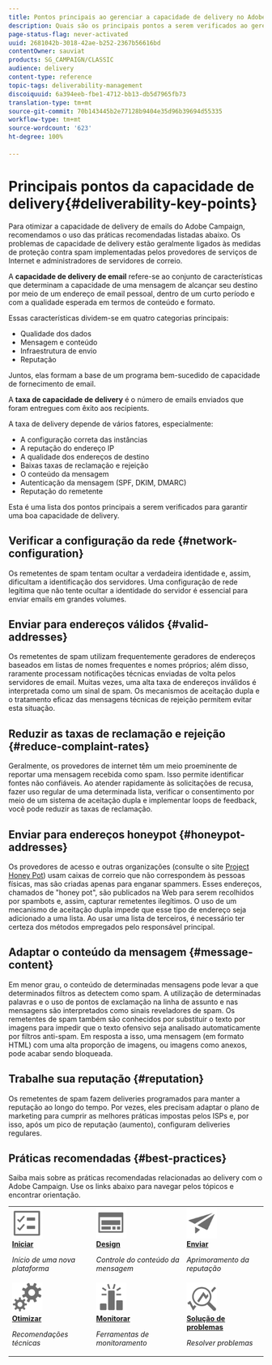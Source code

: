 ```yaml
---
title: Pontos principais ao gerenciar a capacidade de delivery no Adobe Campaign Classic
description: Quais são os principais pontos a serem verificados ao gerenciar a capacidade de delivery no Adobe Campaign Classic?
page-status-flag: never-activated
uuid: 2681042b-3018-42ae-b252-2367b56616bd
contentOwner: sauviat
products: SG_CAMPAIGN/CLASSIC
audience: delivery
content-type: reference
topic-tags: deliverability-management
discoiquuid: 6a394eeb-fbe1-4712-bb13-db5d7965fb73
translation-type: tm+mt
source-git-commit: 70b143445b2e77128b9404e35d96b39694d55335
workflow-type: tm+mt
source-wordcount: '623'
ht-degree: 100%

---
```



# Principais pontos da capacidade de delivery{#deliverability-key-points}

Para otimizar a capacidade de delivery de emails do Adobe Campaign, recomendamos o uso das práticas recomendadas listadas abaixo. Os problemas de capacidade de delivery estão geralmente ligados às medidas de proteção contra spam implementadas pelos provedores de serviços de Internet e administradores de servidores de correio.

A **capacidade de delivery de email** refere-se ao conjunto de características que determinam a capacidade de uma mensagem de alcançar seu destino por meio de um endereço de email pessoal, dentro de um curto período e com a qualidade esperada em termos de conteúdo e formato.

Essas características dividem-se em quatro categorias principais:
* Qualidade dos dados
* Mensagem e conteúdo
* Infraestrutura de envio
* Reputação

Juntos, elas formam a base de um programa bem-sucedido de capacidade de fornecimento de email.

A **taxa de capacidade de delivery** é o número de emails enviados que foram entregues com êxito aos recipients.

A taxa de delivery depende de vários fatores, especialmente:
* A configuração correta das instâncias
* A reputação do endereço IP
* A qualidade dos endereços de destino
* Baixas taxas de reclamação e rejeição
* O conteúdo da mensagem
* Autenticação da mensagem (SPF, DKIM, DMARC)
* Reputação do remetente

Esta é uma lista dos pontos principais a serem verificados para garantir uma boa capacidade de delivery.

## Verificar a configuração da rede {#network-configuration}

Os remetentes de spam tentam ocultar a verdadeira identidade e, assim, dificultam a identificação dos servidores. Uma configuração de rede legítima que não tente ocultar a identidade do servidor é essencial para enviar emails em grandes volumes.

## Enviar para endereços válidos {#valid-addresses}

Os remetentes de spam utilizam frequentemente geradores de endereços baseados em listas de nomes frequentes e nomes próprios; além disso, raramente processam notificações técnicas enviadas de volta pelos servidores de email. Muitas vezes, uma alta taxa de endereços inválidos é interpretada como um sinal de spam. Os mecanismos de aceitação dupla e o tratamento eficaz das mensagens técnicas de rejeição permitem evitar esta situação.

## Reduzir as taxas de reclamação e rejeição {#reduce-complaint-rates}

Geralmente, os provedores de internet têm um meio proeminente de reportar uma mensagem recebida como spam. Isso permite identificar fontes não confiáveis. Ao atender rapidamente às solicitações de recusa, fazer uso regular de uma determinada lista, verificar o consentimento por meio de um sistema de aceitação dupla e implementar loops de feedback, você pode reduzir as taxas de reclamação.

## Enviar para endereços honeypot {#honeypot-addresses}

Os provedores de acesso e outras organizações (consulte o site [Project Honey Pot](https://www.projecthoneypot.org/)) usam caixas de correio que não correspondem às pessoas físicas, mas são criadas apenas para enganar spammers. Esses endereços, chamados de &quot;honey pot&quot;, são publicados na Web para serem recolhidos por spambots e, assim, capturar remetentes ilegítimos. O uso de um mecanismo de aceitação dupla impede que esse tipo de endereço seja adicionado a uma lista. Ao usar uma lista de terceiros, é necessário ter certeza dos métodos empregados pelo responsável principal.

## Adaptar o conteúdo da mensagem {#message-content}

Em menor grau, o conteúdo de determinadas mensagens pode levar a que determinados filtros as detectem como spam. A utilização de determinadas palavras e o uso de pontos de exclamação na linha de assunto e nas mensagens são interpretados como sinais reveladores de spam. Os remetentes de spam também são conhecidos por substituir o texto por imagens para impedir que o texto ofensivo seja analisado automaticamente por filtros anti-spam. Em resposta a isso, uma mensagem (em formato HTML) com uma alta proporção de imagens, ou imagens como anexos, pode acabar sendo bloqueada.

## Trabalhe sua reputação {#reputation}

Os remetentes de spam fazem deliveries programados para manter a reputação ao longo do tempo. Por vezes, eles precisam adaptar o plano de marketing para cumprir as melhores práticas impostas pelos ISPs e, por isso, após um pico de reputação (aumento), configuram deliveries regulares.

## Práticas recomendadas {#best-practices}

Saiba mais sobre as práticas recomendadas relacionadas ao delivery com o Adobe Campaign. Use os links abaixo para navegar pelos tópicos e encontrar orientação.

<table>
<tr>
  <td>
    <a href="starting-new-platform.md">
      <img alt="Iniciar" src="assets/do-not-localize/start.svg" width="60px"/>
    </a>
    <div>
      <a href="starting-new-platform.md">
    <strong>Iniciar</strong>
    </a>
    </div>
    <p>
    <em>Início de uma nova plataforma</em>
    <p>
  </td>
   <td>
    <a href="control-message-content.md">
      <img alt="Design" src="assets/do-not-localize/design.svg" width="60px"/>
    </a>
    <div>
      <a href="control-message-content.md">
    <strong>Design</strong>
    </a>
    </div>
    <p>
    <em>Controle do conteúdo da mensagem</em>
    <p>
  </td>
  <td>
    <a href="improve-reputation.md">
      <img alt="Design" src="assets/do-not-localize/check.svg" width="60px"/>
    </a>
    <div>
      <a href="improve-reputation.md">
    <strong>Enviar</strong>
    </a>
    </div>
    <p>
    <em>Aprimoramento da reputação</em>
    <p>
  </td>
</tr>
<tr>
  <td>
    <a href="technical-recommendations.md">
      <img alt="Otimizar" src="assets/do-not-localize/optimize.svg" width="60px"/>
    </a>
    <div>
      <a href="technical-recommendations.md">
    <strong>Otimizar</strong>
    </a>
    </div>
    <p>
    <em>Recomendações técnicas</em>
    <p>
  </td>
   <td>
    <a href="monitoring-deliverability.md">
      <img alt="Verificar" src="assets/do-not-localize/monitor.svg" width="60px"/>
    </a>
    <div>
      <a href="monitoring-deliverability.md">
    <strong>Monitorar</strong>
    </a>
    </div>
    <p>
    <em>Ferramentas de monitoramento</em>
    <p>
  </td>
  <td>
    <a href="deliverability-faq.md">
      <img alt="Otimizar" src="assets/do-not-localize/troubleshoot.svg" width="60px"/>
    </a>
    <div>
      <a href="deliverability-faq.md">
    <strong>Solução de problemas</strong>
    </a>
    </div>
    <p>
    <em>Resolver problemas</em>
    <p>
  </td>
</tr>
</table>

